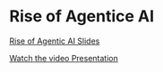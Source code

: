 # Rise of Agentice AI

[Rise of Agentic AI Slides]([https://docs.google.com/presentation/d/1JnXumKLv2ukZJ8eIvmb40uMBiwqwkptmkgV4Z1Hx1p0/edit?usp=sharing](https://docs.google.com/presentation/d/1MAtoPc_yjR9UIwktX-rioPiDhm08CIwRX2Gl5kODnqM/edit?usp=sharing))

[Watch the video Presentation](https://www.facebook.com/share/v/1Q5ZmFBx7u/)
